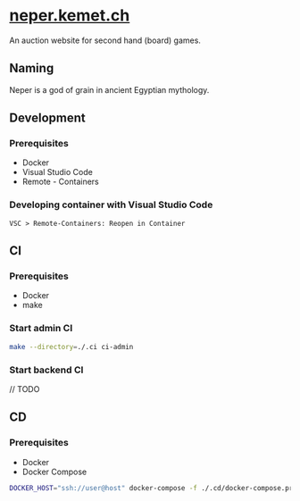 # [neper.kemet.ch](https://neper.kemet.ch)

An auction website for second hand (board) games.

## Naming

Neper is a god of grain in ancient Egyptian mythology.

## Development

### Prerequisites

* Docker
* Visual Studio Code
* Remote - Containers

### Developing container with Visual Studio Code

```
VSC > Remote-Containers: Reopen in Container
```

## CI

### Prerequisites

* Docker
* make

### Start admin CI

```sh
make --directory=./.ci ci-admin
```

### Start backend CI

// TODO

## CD

### Prerequisites

* Docker
* Docker Compose

```sh
DOCKER_HOST="ssh://user@host" docker-compose -f ./.cd/docker-compose.prod.yml up -d --build
```
